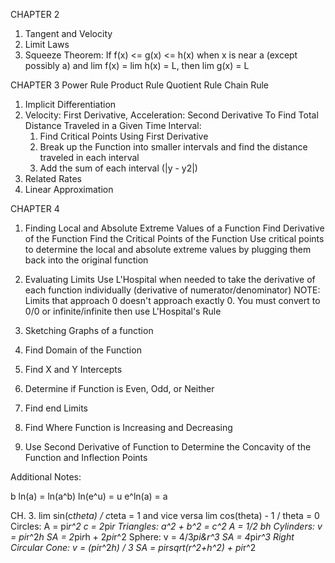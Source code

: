 CHAPTER 2
1. Tangent and Velocity
2. Limit Laws
3. Squeeze Theorem: If f(x) <= g(x) <= h(x) when x is near a (except possibly a) and lim f(x) = lim h(x) = L, then lim g(x) = L

CHAPTER 3
Power Rule
Product Rule
Quotient Rule
Chain Rule

1. Implicit Differentiation
2. Velocity: First Derivative, Acceleration: Second Derivative
  To Find Total Distance Traveled in a Given Time Interval:
    1. Find Critical Points Using First Derivative
    2. Break up the Function into smaller intervals and find the distance traveled in each interval
    3. Add the sum of each interval (|y - y2|)
 3. Related Rates
 4. Linear Approximation 

CHAPTER 4
1. Finding Local and Absolute Extreme Values of a Function
  Find Derivative of the Function
  Find the Critical Points of the Function
  Use critical points to determine the local and absolute extreme values by plugging them back into the original function
  
2. Evaluating Limits
  Use L'Hospital when needed to take the derivative of each function individually (derivative of numerator/denominator)
  NOTE: Limits that approach 0 doesn't approach exactly 0. You must convert to 0/0 or infinite/infinite then use L'Hospital's Rule
  
3. Sketching Graphs of a function
  1. Find Domain of the Function
  2. Find X and Y Intercepts
  3. Determine if Function is Even, Odd, or Neither
  4. Find end Limits
  5. Find Where Function is Increasing and Decreasing
  6. Use Second Derivative of Function to Determine the Concavity of the Function and Inflection Points
  
Additional Notes:

b ln(a) = ln(a^b)
ln(e^u) = u
e^ln(a) = a

CH. 3.
lim sin(c*theta) / c*teta = 1 and vice versa
lim cos(theta) - 1 / theta = 0
Circles: A = pi*r^2   c = 2*pi*r
Triangles: a^2 + b^2 = c^2   A = 1/2 bh
Cylinders: v = pi*r^2*h   SA = 2*pi*r*h + 2*pi*r^2
Sphere: v = 4/3*pi&r^3   SA = 4*pi*r^3
Right Circular Cone: v = (pi*r^2*h) / 3   SA = pi*r*sqrt(r^2+h^2) + pi*r^2
